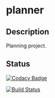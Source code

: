 # planner

## Description

Planning project.

## Status

[![Codacy Badge](https://api.codacy.com/project/badge/grade/49fcd1c10df04d7d8b5b1198e6874f89)](https://www.codacy.com/app/scompo/planner)

[![Build Status](https://travis-ci.org/scompo/planner.svg?branch=master)](https://travis-ci.org/scompo/planner)